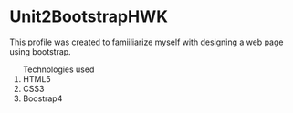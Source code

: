 # Unit2BootstrapHWK

This profile was created to famiiliarize myself with designing a web page using bootstrap. 

<ol>Technologies used <br>
  <li>HTML5</li>
  <li>CSS3</li>
  <li>Boostrap4</li>
  </ol>
